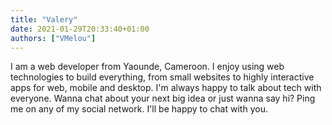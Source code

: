 ```yaml
---
title: "Valery"
date: 2021-01-29T20:33:40+01:00
authors: ["VMelou"]
---
```


I am a web developer from Yaounde, Cameroon. I enjoy using web technologies to build everything, from small websites to highly interactive apps for web, mobile and desktop. I'm always happy to talk about tech with everyone. Wanna chat about your next big idea or just wanna say hi? Ping me on any of my social network. I'll be happy to chat with you.
